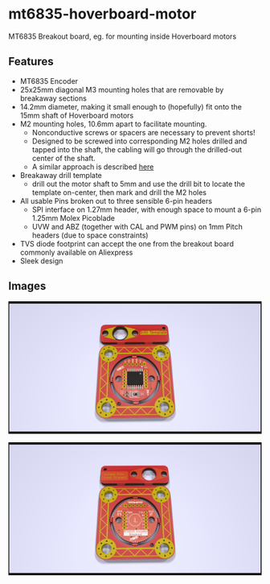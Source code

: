 # mt6835-hoverboard-motor
MT6835 Breakout board, eg. for mounting inside Hoverboard motors

## Features
- MT6835 Encoder
- 25x25mm diagonal M3 mounting holes that are removable by breakaway sections
- 14.2mm diameter, making it small enough to (hopefully) fit onto the 15mm shaft of Hoverboard motors
- M2 mounting holes, 10.6mm apart to facilitate mounting.
  - Nonconductive screws or spacers are necessary to prevent shorts!
  - Designed to be screwed into corresponding M2 holes drilled and tapped into the shaft, the cabling will go through the drilled-out center of the shaft.
  - A similar approach is described [here](https://community.simplefoc.com/t/a-project-in-mind-force-feedback-wheel/952/27)
- Breakaway drill template
  - drill out the motor shaft to 5mm and use the drill bit to locate the template on-center, then mark and drill the M2 holes
- All usable Pins broken out to three sensible 6-pin headers
  - SPI interface on 1.27mm header, with enough space to mount a 6-pin 1.25mm Molex Picoblade
  - UVW and ABZ (together with CAL and PWM pins) on 1mm Pitch headers (due to space constraints)
- TVS diode footprint can accept the one from the breakout board commonly available on Aliexpress
- Sleek design
## Images
![Top side](./img/mt6835-hoverboard-top.png)

![Bottom side](./img/mt6835-hoverboard-bottom.png)
